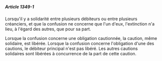 ##### Article 1349-1

Lorsqu'il y a solidarité entre plusieurs débiteurs ou entre plusieurs créanciers, et que la confusion ne concerne que l'un d'eux, l'extinction n'a lieu, à l'égard des autres, que pour sa part.

Lorsque la confusion concerne une obligation cautionnée, la caution, même solidaire, est libérée. Lorsque la confusion concerne l'obligation d'une des cautions, le débiteur principal n'est pas libéré. Les autres cautions solidaires sont libérées à concurrence de la part de cette caution.

